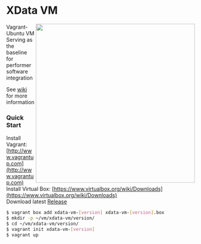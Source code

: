 # XData VM

<img src="https://raw.github.com/wiki/Sotera/xdata-vm/images/vagrant-screenshot2.png" align="right" width="425" />
Vagrant-Ubuntu VM Serving as the baseline for <br />performer software integration

See [wiki](https://github.com/Sotera/xdata-vm/wiki) for more information

### Quick Start
  Install Vagrant: [http://www.vagrantup.com](http://www.vagrantup.com)<br/>
  Install Virtual Box: [https://www.virtualbox.org/wiki/Downloads](https://www.virtualbox.org/wiki/Downloads)<br/>
  Download latest [Release](https://github.com/Sotera/xdata-vm/releases) <br/>

  ```bash
  $ vagrant box add xdata-vm-[version] xdata-vm-[version].box 
  $ mkdir -p ~/vm/xdata-vm/version/
  $ cd ~/vm/xdata-vm/version/
  $ vagrant init xdata-vm-[version]
  $ vagrant up
  ```

